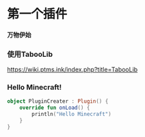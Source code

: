 # 第一个插件
#### 万物伊始

### 使用TabooLib
https://wiki.ptms.ink/index.php?title=TabooLib

### Hello Minecraft!
```kotlin
object PluginCreater : Plugin() {
    override fun onLoad() {
        println("Hello Minecraft")
    }
}
```
